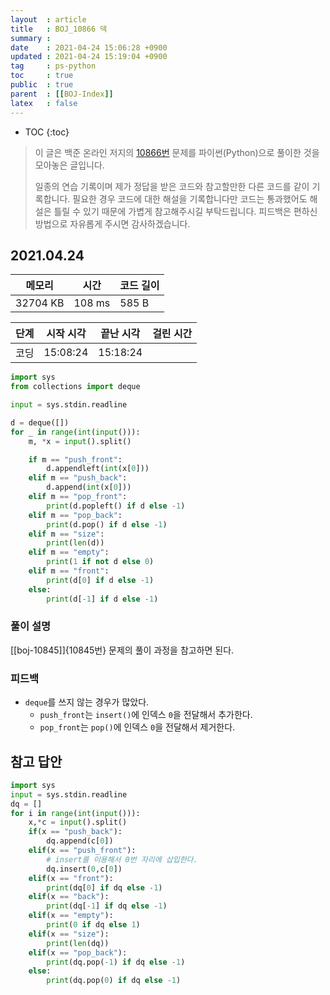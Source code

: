 ```yaml
---
layout  : article
title   : BOJ_10866 덱
summary : 
date    : 2021-04-24 15:06:28 +0900
updated : 2021-04-24 15:19:04 +0900
tag     : ps-python
toc     : true
public  : true
parent  : [[BOJ-Index]]
latex   : false
---
```

* TOC
{:toc}

>이 글은 백준 온라인 저지의 [10866번](https://www.acmicpc.net/problem/10866) 문제를 파이썬(Python)으로 풀이한 것을 모아놓은 글입니다.
>
> 일종의 연습 기록이며 제가 정답을 받은 코드와 참고할만한 다른 코드를 같이 기록합니다. 필요한 경우 코드에 대한 해설을 기록합니다만 코드는 통과했어도 해설은 틀릴 수 있기 때문에 가볍게 참고해주시길 부탁드립니다. 피드백은 편하신 방법으로 자유롭게 주시면 감사하겠습니다.

## 2021.04.24

| 메모리    | 시간   | 코드 길이 |
| --------- | -----  | --------- |
| 32704 KB  | 108 ms | 585 B     |

| 단계      | 시작 시각 | 끝난 시각 | 걸린 시간 |
| --------- | --------- | --------- | --------- |
| 코딩      | 15:08:24  | 15:18:24  |           |

```python
import sys
from collections import deque

input = sys.stdin.readline

d = deque([])
for _ in range(int(input())):
    m, *x = input().split()

    if m == "push_front":
        d.appendleft(int(x[0]))
    elif m == "push_back":
        d.append(int(x[0]))
    elif m == "pop_front":
        print(d.popleft() if d else -1)
    elif m == "pop_back":
        print(d.pop() if d else -1)
    elif m == "size":
        print(len(d))
    elif m == "empty":
        print(1 if not d else 0)
    elif m == "front":
        print(d[0] if d else -1)
    else:
        print(d[-1] if d else -1)
```

### 풀이 설명

[[boj-10845]]{10845번} 문제의 풀이 과정을 참고하면 된다.

### 피드백

* `deque`를 쓰지 않는 경우가 많았다.
    * `push_front`는 `insert()`에 인덱스 `0`을 전달해서 추가한다.
    * `pop_front`는 `pop()`에 인덱스 `0`을 전달해서 제거한다.

## 참고 답안

```python
import sys
input = sys.stdin.readline
dq = []
for i in range(int(input())):
    x,*c = input().split()
    if(x == "push_back"):
        dq.append(c[0])
    elif(x == "push_front"):
        # insert를 이용해서 0번 자리에 삽입한다.
        dq.insert(0,c[0])
    elif(x == "front"):
        print(dq[0] if dq else -1)
    elif(x == "back"):
        print(dq[-1] if dq else -1)
    elif(x == "empty"):
        print(0 if dq else 1)
    elif(x == "size"):
        print(len(dq))
    elif(x == "pop_back"):
        print(dq.pop(-1) if dq else -1)
    else:
        print(dq.pop(0) if dq else -1)
```
